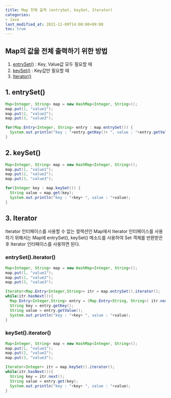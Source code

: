 ```yaml
---
title: Map 전체 출력 (entrySet, keySet, Iterator)
categories:
- Java
last_modified_at: 2021-11-09T14:00:00+09:00
toc: true
---
```


## Map의 값을 전체 출력하기 위한 방법
1. [entrySet()](#1.-entrySet()) : Key, Value값 모두 필요할 때
2. [keySet()](#2.-keySet()) : Key값만 필요할 때
3. [Iterator()](#3.-Iterator)

## 1. entrySet()
```java
Map<Integer, String> map = new HashMap<Integer, String>();
map.put(1, "value1");
map.put(2, "value2");
map.put(3, "value3");

for(Map.Entry<Integer, String> entry : map.entrySet()) {
  System.out.println("key : "+entry.getKey()+ ", value : "+entry.getValue());
}
```


## 2. keySet()
```java
Map<Integer, String> map = new HashMap<Integer, String>();
map.put(1, "value1");
map.put(2, "value2");
map.put(3, "value3");

for(Integer key : map.keySet()) {
  String value = map.get(key);
  System.out.println("key : "+key+ ", value : "+value);
}
```

## 3. Iterator
Iterator 인터페이스를 사용할 수 없는 컬렉션인 Map에서 Iterator 인터페이스를 사용하기 위해서는 Map에 entrySet(), keySet() 메소드를 사용하여 Set 객체를 반환받은 후 Iterator 인터페이스를 사용하면 된다.

### entrySet().iterator()
```java
Map<Integer, String> map = new HashMap<Integer, String>();
map.put(1, "value1");
map.put(2, "value2");
map.put(3, "value3");

Iterator<Map.Entry<Integer,String>> itr = map.entrySet().iterator();
while(itr.hasNext()){
  Map.Entry<Integer,String> entry = (Map.Entry<String, String>) itr.next();
  String key = entry.getKey();
  String value = entry.getValue();
  System.out.println("key : "+key+ ", value : "+value);
}
```

### keySet().iterator()
```java
Map<Integer, String> map = new HashMap<Integer, String>();
map.put(1, "value1");
map.put(2, "value2");
map.put(3, "value3");

Iterator<Integer> itr = map.keySet().iterator();
while(itr.hasNext()){
  String key = itr.next();
  String value = entry.get(key);
  System.out.println("key : "+key+ ", value : "+value);
}
```
